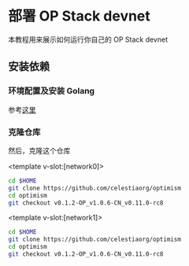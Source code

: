 <script setup>
    import Tabs from "../../src/components/Tabs.vue";
    </script>

# 部署 OP Stack devnet

本教程用来展示如何运行你自己的 OP Stack devnet

## 安装依赖

### 环境配置及安装 Golang

参考[这里](../nodes/environment.md)

### 克隆仓库

然后，克隆这个仓库

<script>
    const networks = ["Local Devnet", "Arabica Devnet"];
    const network0 = networks[0];
    const network1 = networks[1];
</script>

<Tabs :tabs="networks">

<template v-slot:[network0]>

```sh
cd $HOME
git clone https://github.com/celestiaorg/optimism
cd optimism
git checkout v0.1.2-OP_v1.0.6-CN_v0.11.0-rc8
```

</template>

<template v-slot:[network1]>

```sh
cd $HOME
git clone https://github.com/celestiaorg/optimism
cd optimism
git checkout v0.1.2-OP_v1.0.6-CN_v0.11.0-rc8
```

</template>

</Tabs>
